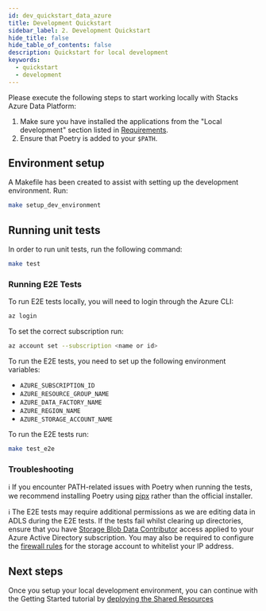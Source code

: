 ```yaml
---
id: dev_quickstart_data_azure
title: Development Quickstart
sidebar_label: 2. Development Quickstart
hide_title: false
hide_table_of_contents: false
description: Quickstart for local development
keywords:
  - quickstart
  - development
---
```


Please execute the following steps to start working locally with Stacks Azure Data Platform:

1. Make sure you have installed the applications from the "Local development" section listed in
[Requirements](../requirements_data_azure.md).
2. Ensure that Poetry is added to your `$PATH`.

## Environment setup

A Makefile has been created to assist with setting up the development environment. Run:

```bash
make setup_dev_environment
```

## Running unit tests

In order to run unit tests, run the following command:

```bash
make test
```

### Running E2E Tests

To run E2E tests locally, you will need to login through the Azure CLI:

```bash
az login
```

To set the correct subscription run:

```bash
az account set --subscription <name or id>
```

To run the E2E tests, you need to set up the following environment variables:

- `AZURE_SUBSCRIPTION_ID`
- `AZURE_RESOURCE_GROUP_NAME`
- `AZURE_DATA_FACTORY_NAME`
- `AZURE_REGION_NAME`
- `AZURE_STORAGE_ACCOUNT_NAME`

To run the E2E tests run:

```bash
make test_e2e
```

### Troubleshooting

ℹ️ If you encounter PATH-related issues with Poetry when running the tests, we recommend installing Poetry using
[pipx](https://python-poetry.org/docs/#installing-with-pipx) rather than the official installer.

ℹ️ The E2E tests may require additional permissions as we are editing data in ADLS during the E2E tests. If the tests fail
whilst clearing up directories, ensure that you have [Storage Blob Data Contributor](https://learn.microsoft.com/en-us/azure/role-based-access-control/built-in-roles#storage-blob-data-contributor) access applied to your Azure Active Directory subscription. You may also be required to configure the [firewall rules](https://learn.microsoft.com/en-us/azure/storage/common/storage-network-security) for the storage account to whitelist your IP address.

## Next steps

Once you setup your local development environment, you can continue with the Getting Started tutorial by [deploying the Shared Resources](shared_resources_deployment_azure.md)
